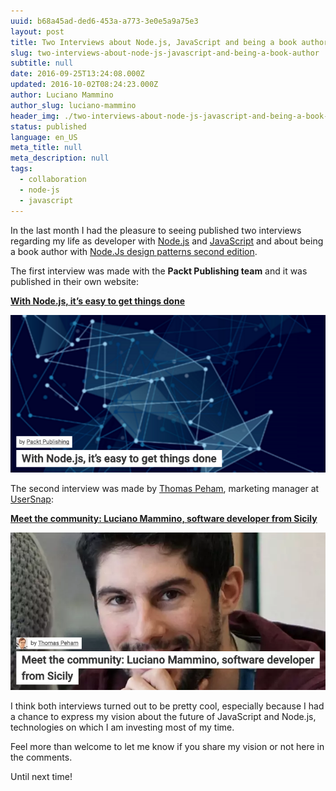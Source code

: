```yaml
---
uuid: b68a45ad-ded6-453a-a773-3e0e5a9a75e3
layout: post
title: Two Interviews about Node.js, JavaScript and being a book author
slug: two-interviews-about-node-js-javascript-and-being-a-book-author
subtitle: null
date: 2016-09-25T13:24:08.000Z
updated: 2016-10-02T08:24:23.000Z
author: Luciano Mammino
author_slug: luciano-mammino
header_img: ./two-interviews-about-node-js-javascript-and-being-a-book-author.jpg
status: published
language: en_US
meta_title: null
meta_description: null
tags:
  - collaboration
  - node-js
  - javascript
---
```


In the last month I had the pleasure to seeing published two interviews regarding my life as developer with [Node.js](/tag/node-js) and [JavaScript](/tag/javascript) and about being a book author with [Node.Js design patterns second edition](https://www.nodejsdesignpatterns.com).

The first interview was made with the **Packt Publishing team** and it was published in their own website:

**[With Node.js, it’s easy to get things done](https://www.packtpub.com/books/content/nodejs-its-easy-get-things-done)**

[![With Node.js, it’s easy to get things done interview image](./nodejs-its-easy-get-things-done-packt-interview-luciano-mammino.png)](https://www.packtpub.com/books/content/nodejs-its-easy-get-things-done)


The second interview was made by [Thomas Peham](https://twitter.com/tompeham), marketing manager at [UserSnap](http://usersnap.com/blog/):

**[Meet the community: Luciano Mammino, software developer from Sicily](http://usersnap.com/blog/developer-community-luciano-mammino/)**

[![Meet the community: Luciano Mammino, software developer from Sicily interview image](./developer-community-luciano-mammino-usersnap-interview.png)](http://usersnap.com/blog/developer-community-luciano-mammino/)

I think both interviews turned out to be pretty cool, especially because I had a chance to express my vision about the future of JavaScript and Node.js, technologies on which I am investing most of my time.

Feel more than welcome to let me know if you share my vision or not here in the comments.

Until next time!
